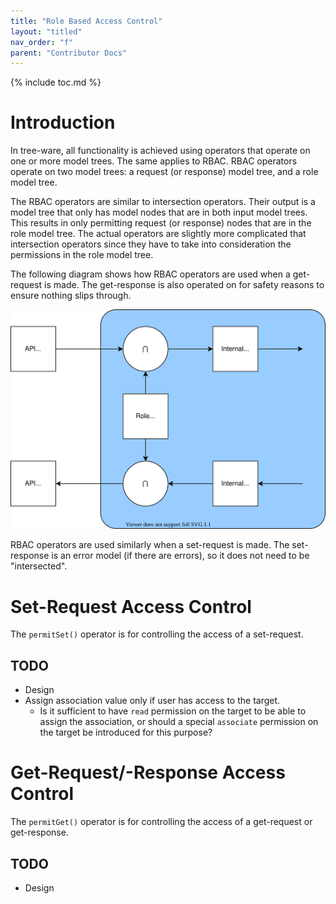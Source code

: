 ```yaml
---
title: "Role Based Access Control"
layout: "titled"
nav_order: "f"
parent: "Contributor Docs"
---
```


{% include toc.md %}

# Introduction

In tree-ware, all functionality is achieved using operators that operate on one or more model trees. The same applies to
RBAC. RBAC operators operate on two model trees: a request (or response) model tree, and a role model tree.

The RBAC operators are similar to intersection operators. Their output is a model tree that only has model nodes that
are in both input model trees. This results in only permitting request (or response) nodes that are in the role model
tree. The actual operators are slightly more complicated that intersection operators since they have to take into
consideration the permissions in the role model tree.

The following diagram shows how RBAC operators are used when a get-request is made. The get-response is also operated on
for safety reasons to ensure nothing slips through.

![RBAC for get-requests](get-request-rbac.drawio.svg)

RBAC operators are used similarly when a set-request is made. The set-response is an error model (if there are errors),
so it does not need to be "intersected".

# Set-Request Access Control

The `permitSet()` operator is for controlling the access of a set-request.

## TODO

* Design
* Assign association value only if user has access to the target.
    * Is it sufficient to have `read` permission on the target to be able to assign the association, or should a special
      `associate` permission on the target be introduced for this purpose?

# Get-Request/-Response Access Control

The `permitGet()` operator is for controlling the access of a get-request or get-response.

## TODO

* Design
